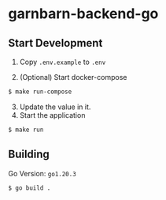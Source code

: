 # garnbarn-backend-go

## Start Development
1. Copy `.env.example` to `.env`

2. (Optional) Start docker-compose
```bash
$ make run-compose
```

3. Update the value in it.
4. Start the application
```bash
$ make run
```

## Building

Go Version: `go1.20.3`

```bash
$ go build .
```

